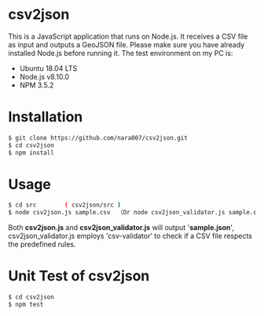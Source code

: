 # csv2json

This is a JavaScript application that runs on Node.js. It receives a CSV file as input and outputs a GeoJSON file. Please make sure you have already installed Node.js before running it.
The test environment on my PC is: 

  - Ubuntu 18.04 LTS
  - Node.js v8.10.0
  - NPM 3.5.2

# Installation

```sh
$ git clone https://github.com/nara007/csv2json.git
$ cd csv2json
$ npm install
```


# Usage

```sh
$ cd src        ( csv2json/src ) 
$ node csv2json.js sample.csv  （Or node csv2json_validator.js sample.csv）
```

Both **csv2json.js** and **csv2json_validator.js** will output '**sample.json**', csv2json_validator.js employs 'csv-validator' to check if a CSV file respects the predefined rules.

# Unit Test of csv2json
```sh
$ cd csv2json
$ npm test
```
  
